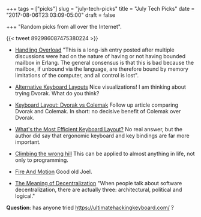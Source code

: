 +++
tags = ["picks"]
slug = "july-tech-picks"
title = "July Tech Picks"
date = "2017-08-06T23:03:09-05:00"
draft = false

+++
"Random picks from all over the Internet".

<!--more-->

{{< tweet 892986087475380224 >}}

* [Handling Overload](http://ferd.ca/handling-overload.html)
  "This is a long-ish entry posted after multiple discussions were had on the
  nature of having or not having bounded mailbox in Erlang. The general
  consensus is that this is bad because the mailbox, if unbound via the
  language, are therefore bound by memory limitations of the computer, and all
  control is lost".

* [Alternative Keyboard Layouts](http://xahlee.info/kbd/dvorak_and_all_keyboard_layouts.html)
  Nice visualizations! I am thinking about trying Dvorak. What do you think?

* [Keyboard Layout: Dvorak vs Colemak](http://xahlee.info/kbd/dvorak_vs_colemak.html)
  Follow up article comparing Dvorak and Colemak. In short: no decisive benefit of Colemak over Dvorak.

* [What's the Most Efficient Keyboard Layout?](http://xahlee.info/kbd/most_efficient_keyboard_layout.html)
  No real answer, but the author did say that ergonomic keyboard and key bindings are far more important.

* [Climbing the wrong hill](http://cdixon.org/2009/09/19/climbing-the-wrong-hill/)
  This can be applied to almost anything in life, not only to programming.

* [Fire And Motion](https://www.joelonsoftware.com/2002/01/06/fire-and-motion/)
  Good old Joel.

* [The Meaning of Decentralization](https://medium.com/@VitalikButerin/the-meaning-of-decentralization-a0c92b76a274)
  "When people talk about software decentralization, there are actually three:
  architectural, political and logical."

**Question**: has anyone tried https://ultimatehackingkeyboard.com/ ?
